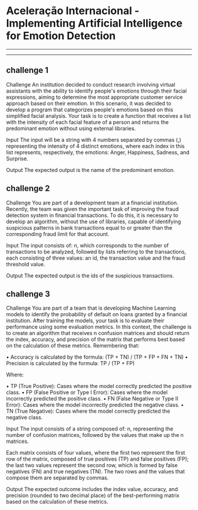 # Aceleração Internacional - Implementing Artificial Intelligence for Emotion Detection
------
-----


challenge 1
----------

Challenge
An institution decided to conduct research involving virtual assistants with the ability to identify people's emotions through their facial expressions, aiming to determine the most appropriate customer service approach based on their emotion. In this scenario, it was decided to develop a program that categorizes people's emotions based on this simplified facial analysis. Your task is to create a function that receives a list with the intensity of each facial feature of a person and returns the predominant emotion without using external libraries.

Input
The input will be a string with 4 numbers separated by commas (,) representing the intensity of 4 distinct emotions, where each index in this list represents, respectively, the emotions: Anger, Happiness, Sadness, and Surprise.

Output
The expected output is the name of the predominant emotion.


challenge 2
--------

Challenge
You are part of a development team at a financial institution. Recently, the team was given the important task of improving the fraud detection system in financial transactions. To do this, it is necessary to develop an algorithm, without the use of libraries, capable of identifying suspicious patterns in bank transactions equal to or greater than the corresponding fraud limit for that account.

Input
The input consists of: n, which corresponds to the number of transactions to be analyzed, followed by lists referring to the transactions, each consisting of three values: an id, the transaction value and the fraud threshold value.

Output
The expected output is the ids of the suspicious transactions.

challenge 3
-----------

Challenge
You are part of a team that is developing Machine Learning models to identify the probability of default on loans granted by a financial institution. After training the models, your task is to evaluate their performance using some evaluation metrics. In this context, the challenge is to create an algorithm that receives n confusion matrices and should return the index, accuracy, and precision of the matrix that performs best based on the calculation of these metrics. Remembering that:

• Accuracy is calculated by the formula: (TP + TN) / (TP + FP + FN + TN)
• Precision is calculated by the formula: TP / (TP + FP)

Where:

• TP (True Positive): Cases where the model correctly predicted the positive class.
• FP (False Positive or Type I Error): Cases where the model incorrectly predicted the positive class.
• FN (False Negative or Type II Error): Cases where the model incorrectly predicted the negative class.
• TN (True Negative): Cases where the model correctly predicted the negative class.

Input
The input consists of a string composed of: n, representing the number of confusion matrices, followed by the values that make up the n matrices.

Each matrix consists of four values, where the first two represent the first row of the matrix, composed of true positives (TP) and false positives (FP); the last two values represent the second row, which is formed by false negatives (FN) and true negatives (TN). The two rows and the values that compose them are separated by commas.

Output
The expected outcome includes the index value, accuracy, and precision (rounded to two decimal place) of the best-performing matrix based on the calculation of these metrics.



